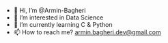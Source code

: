 - 👋 Hi, I’m @Armin-Bagheri
- 👀 I’m interested in Data Science
- 🌱 I’m currently learning C & Python
- 📫 How to reach me? armin.bagheri.dev@gmail.com

<!---
Armin-Bagheri/Armin-Bagheri is a ✨ special ✨ repository because its `README.md` (this file) appears on your GitHub profile.
You can click the Preview link to take a look at your changes.
--->
